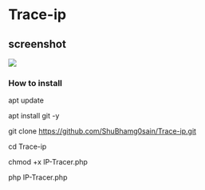 # Trace-ip

## screenshot
![ ]()

### How to install 

apt update

apt install git -y

git clone https://github.com/ShuBhamg0sain/Trace-ip.git

cd Trace-ip

chmod +x IP-Tracer.php

php IP-Tracer.php
